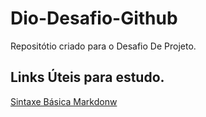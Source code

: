 # Dio-Desafio-Github
Repositótio criado para o Desafio De Projeto.
## Links Úteis para estudo.
[Sintaxe Básica Markdonw](https://www.markdownguide.org/basic-syntax/)
